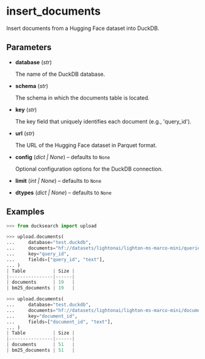 # insert_documents

Insert documents from a Hugging Face dataset into DuckDB.



## Parameters

- **database** (*str*)

    The name of the DuckDB database.

- **schema** (*str*)

    The schema in which the documents table is located.

- **key** (*str*)

    The key field that uniquely identifies each document (e.g., 'query_id').

- **url** (*str*)

    The URL of the Hugging Face dataset in Parquet format.

- **config** (*dict | None*) – defaults to `None`

    Optional configuration options for the DuckDB connection.

- **limit** (*int | None*) – defaults to `None`

- **dtypes** (*dict | None*) – defaults to `None`



## Examples

```python
>>> from ducksearch import upload

>>> upload.documents(
...     database="test.duckdb",
...     documents="hf://datasets/lightonai/lighton-ms-marco-mini/queries.parquet",
...     key="query_id",
...     fields=["query_id", "text"],
... )
| Table          | Size |
|----------------|------|
| documents      | 19   |
| bm25_documents | 19   |

>>> upload.documents(
...     database="test.duckdb",
...     documents="hf://datasets/lightonai/lighton-ms-marco-mini/documents.parquet",
...     key="document_id",
...     fields=["document_id", "text"],
... )
| Table          | Size |
|----------------|------|
| documents      | 51   |
| bm25_documents | 51   |
```

